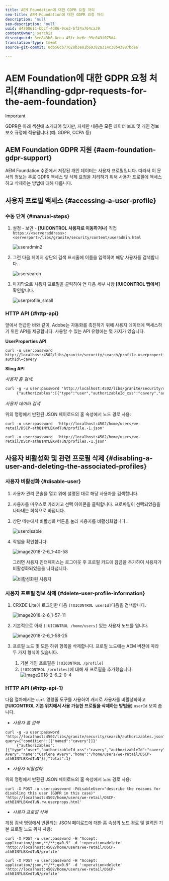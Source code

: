 ```yaml
---
title: AEM Foundation에 대한 GDPR 요청 처리
seo-title: AEM Foundation에 대한 GDPR 요청 처리
description: 'null'
seo-description: 'null'
uuid: d470061c-bbcf-4d86-9ce3-6f24a764ca39
contentOwner: sarchiz
discoiquuid: 8ee843b6-8cea-45fc-be6c-99c043f075d4
translation-type: tm+mt
source-git-commit: 0db56cb77628b3e81b69382a314c30b43887bde6

---
```



# AEM Foundation에 대한 GDPR 요청 처리{#handling-gdpr-requests-for-the-aem-foundation}

>[!IMPORTANT]
>
>GDPR은 아래 섹션에 소개되어 있지만, 자세한 내용은 모든 데이터 보호 및 개인 정보 보호 규정에 적용됩니다.(예: GDPR, CCPA 등)

## AEM Foundation GDPR 지원 {#aem-foundation-gdpr-support}

AEM Foundation 수준에서 저장된 개인 데이터는 사용자 프로필입니다. 따라서 이 문서의 정보는 주로 GDPR 액세스 및 삭제 요청을 처리하기 위해 사용자 프로필에 액세스하고 삭제하는 방법에 대해 다룹니다.

## 사용자 프로필 액세스 {#accessing-a-user-profile}

### 수동 단계 {#manual-steps}

1. 설정 - 보안 - **[!UICONTROL 사용자로 이동하거나]** 직접 `https://<serveraddress>:<serverport>/libs/granite/security/content/useradmin.html`

   ![useradmin2](assets/useradmin2.png)

1. 그런 다음 페이지 상단의 검색 표시줄에 이름을 입력하여 해당 사용자를 검색합니다.

   ![usersearch](assets/usersearch.png)

1. 마지막으로 사용자 프로필을 클릭하여 연 다음 세부 사항 **[!UICONTROL 탭에서]** 확인합니다.

   ![userprofile_small](assets/userprofile_small.png)

### HTTP API {#http-api}

앞에서 언급한 바와 같이, Adobe는 자동화를 촉진하기 위해 사용자 데이터에 액세스하기 위한 API를 제공합니다. 사용할 수 있는 API 유형에는 몇 가지가 있습니다.

**UserProperties API**

```shell
curl -u user:password http://localhost:4502/libs/granite/security/search/profile.userproperties.json\?authId\=cavery
```

**Sling API**

*사용자 홈 검색:*

```xml
curl -g -u user:password 'http://localhost:4502/libs/granite/security/search/authorizables.json?query={"condition":[{"named":"cavery"}]}'
     {"authorizables":[{"type":"user","authorizableId_xss":"cavery","authorizableId":"cavery","name_xss":"Carlene Avery","name":"Carlene Avery","home":"/home/users/we-retail/DSCP-athB1NYLBXvdTuN"}],"total":1}
```

*사용자 데이터 검색*

위의 명령에서 반환된 JSON 페이로드의 홈 속성에서 노드 경로 사용:

```shell
curl -u user:password  'http://localhost:4502/home/users/we-retail/DSCP-athB1NYLBXvdTuN/profile.-1.json'
```

```shell
curl -u user:password  'http://localhost:4502/home/users/we-retail/DSCP-athB1NYLBXvdTuN/profiles.-1.json'
```

## 사용자 비활성화 및 관련 프로필 삭제 {#disabling-a-user-and-deleting-the-associated-profiles}

### 사용자 비활성화 {#disable-user}

1. 사용자 관리 콘솔을 열고 위에 설명된 대로 해당 사용자를 검색합니다.
1. 사용자를 마우스로 가리키고 선택 아이콘을 클릭합니다. 프로파일이 선택되었음을 나타내는 회색으로 바뀝니다.

1. 상단 메뉴에서 비활성화 버튼을 눌러 사용자를 비활성화합니다.

   ![userdisable](assets/userdisable.png)

1. 작업을 확인합니다.

   ![image2018-2-6_1-40-58](assets/image2018-2-6_1-40-58.png)

   그러면 사용자 인터페이스는 로그아웃 후 프로필 카드에 잠금을 추가하여 사용자가 비활성화되었음을 나타냅니다.

   ![비활성화된 사용자](assets/disableduser.png)

### 사용자 프로필 정보 삭제 {#delete-user-profile-information}

1. CRXDE Lite에 로그인한 다음 `[!UICONTROL userId]`다음을 검색합니다.

   ![image2018-2-6_1-57-11](assets/image2018-2-6_1-57-11.png)

1. 기본적으로 아래 `[!UICONTROL /home/users]` 있는 사용자 노드를 엽니다.

   ![image2018-2-6_1-58-25](assets/image2018-2-6_1-58-25.png)

1. 프로필 노드 및 모든 하위 항목을 삭제합니다. 프로필 노드에는 AEM 버전에 따라 두 가지 형식이 있습니다.

   1. 기본 개인 프로필은 `[!UICONTROL /profile]`
   1. `[!UICONTROL /profiles]`에 대해 새 프로필을 추가했습니다.
   ![image2018-2-6_2-0-4](assets/image2018-2-6_2-0-4.png)

### HTTP API {#http-api-1}

다음 절차에서는 `curl` 명령줄 도구를 사용하여 캐시로 사용자를 비활성화하고 **[!UICONTROL 기본 위치에서 사용 가능한 프로필을 삭제하는 방법을]** `userId` 보여 줍니다.

* *사용자 홈 검색*

```shell
curl -g -u user:password 'http://localhost:4502/libs/granite/security/search/authorizables.json?query={"condition":[{"named":"cavery"}]}'
     {"authorizables":[{"type":"user","authorizableId_xss":"cavery","authorizableId":"cavery","name_xss":"Carlene Avery","name":"Carlene Avery","home":"/home/users/we-retail/DSCP-athB1NYLBXvdTuN"}],"total":1}
```

* *사용자 비활성화*

위의 명령에서 반환된 JSON 페이로드의 홈 속성에서 노드 경로 사용:

```shell
curl -X POST -u user:password -FdisableUser="describe the reasons for disabling this user (GDPR in this case)" 'http://localhost:4502/home/users/we-retail/DSCP-athB1NYLBXvdTuN.rw.userprops.html'
```

* *사용자 프로필 삭제*

계정 검색 명령에서 반환되는 JSON 페이로드에 대한 홈 속성의 노드 경로 및 알려진 기본 프로필 노드 위치 사용:

```shell
curl -X POST -u user:password -H "Accept: application/json,**/**;q=0.9" -d ':operation=delete' 'http://localhost:4502/home/users/we-retail/DSCP-athB1NYLBXvdTuN/profile'
```

```shell
curl -X POST -u user:password -H "Accept: application/json,**/**;q=0.9" -d ':operation=delete' 'http://localhost:4502/home/users/we-retail/DSCP-athB1NYLBXvdTuN/profile'
```

